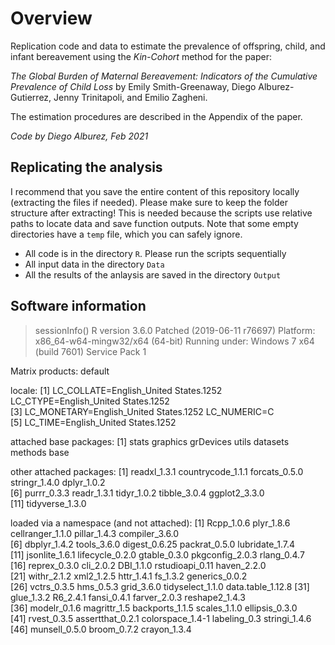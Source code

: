 # Overview

Replication code and data to estimate the prevalence of offspring, child, and infant bereavement using the *Kin-Cohort* method for the paper:

*The Global Burden of Maternal Bereavement: Indicators of the Cumulative Prevalence of Child Loss* by Emily Smith-Greenaway, Diego Alburez-Gutierrez, Jenny Trinitapoli, and Emilio Zagheni.

The estimation procedures are described in the Appendix of the paper. 

*Code by Diego Alburez, Feb 2021*

## Replicating the analysis

I recommend that you save the entire content of this repository locally (extracting the files if needed). Please make sure to keep the folder structure after extracting! This is needed because the scripts use relative paths to locate data and save function outputs. 
Note that some empty directories have a `temp` file, which you can safely ignore. 

- All code is in the directory `R`. Please run the scripts sequentially
- All input data in the directory `Data`
- All the results of the anlaysis are saved in the directory `Output`

## Software information

> sessionInfo()
R version 3.6.0 Patched (2019-06-11 r76697)
Platform: x86_64-w64-mingw32/x64 (64-bit)
Running under: Windows 7 x64 (build 7601) Service Pack 1

Matrix products: default

locale:
[1] LC_COLLATE=English_United States.1252  LC_CTYPE=English_United States.1252   
[3] LC_MONETARY=English_United States.1252 LC_NUMERIC=C                          
[5] LC_TIME=English_United States.1252    

attached base packages:
[1] stats     graphics  grDevices utils     datasets  methods   base     

other attached packages:
 [1] readxl_1.3.1      countrycode_1.1.1 forcats_0.5.0     stringr_1.4.0     dplyr_1.0.2      
 [6] purrr_0.3.3       readr_1.3.1       tidyr_1.0.2       tibble_3.0.4      ggplot2_3.3.0    
[11] tidyverse_1.3.0  

loaded via a namespace (and not attached):
 [1] Rcpp_1.0.6        plyr_1.8.6        cellranger_1.1.0  pillar_1.4.3      compiler_3.6.0   
 [6] dbplyr_1.4.2      tools_3.6.0       digest_0.6.25     packrat_0.5.0     lubridate_1.7.4  
[11] jsonlite_1.6.1    lifecycle_0.2.0   gtable_0.3.0      pkgconfig_2.0.3   rlang_0.4.7      
[16] reprex_0.3.0      cli_2.0.2         DBI_1.1.0         rstudioapi_0.11   haven_2.2.0      
[21] withr_2.1.2       xml2_1.2.5        httr_1.4.1        fs_1.3.2          generics_0.0.2   
[26] vctrs_0.3.5       hms_0.5.3         grid_3.6.0        tidyselect_1.1.0  data.table_1.12.8
[31] glue_1.3.2        R6_2.4.1          fansi_0.4.1       farver_2.0.3      reshape2_1.4.3   
[36] modelr_0.1.6      magrittr_1.5      backports_1.1.5   scales_1.1.0      ellipsis_0.3.0   
[41] rvest_0.3.5       assertthat_0.2.1  colorspace_1.4-1  labeling_0.3      stringi_1.4.6    
[46] munsell_0.5.0     broom_0.7.2       crayon_1.3.4     